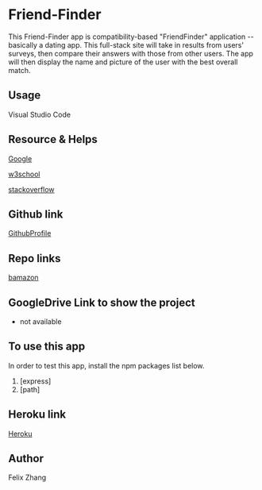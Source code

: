 # Friend-Finder

This Friend-Finder app is compatibility-based "FriendFinder" application -- basically a dating app.
This full-stack site will take in results from users' surveys, then compare their answers with those from other users. The app will then display the name and picture of the user with the best overall match.

## Usage

Visual Studio Code

## Resource & Helps

[Google](www.google.com)

[w3school](https://www.w3schools.com)

[stackoverflow](https://stackoverflow.com)

## Github link  

[GithubProfile](https://github.com/felix911104)

## Repo links

[bamazon](https://github.com/felix911104/Friend-Finder)

## GoogleDrive Link to show the project 

- not available

## To use this app

In order to test this app,
install the npm packages list below.

1. [express]
2. [path]

## Heroku link

[Heroku](https://afternoon-headland-56642.herokuapp.com/)


## Author
Felix Zhang
